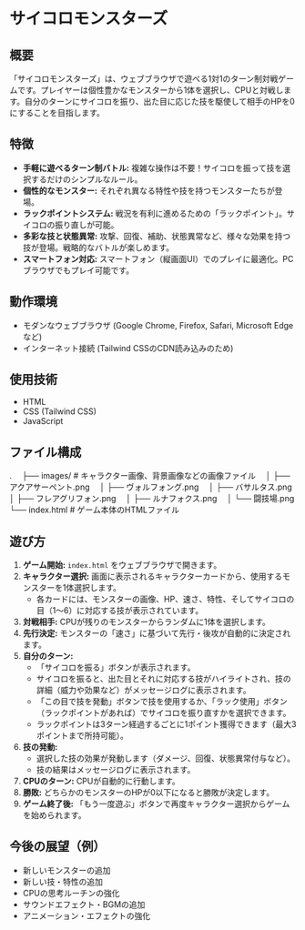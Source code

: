 # サイコロモンスターズ

## 概要

「サイコロモンスターズ」は、ウェブブラウザで遊べる1対1のターン制対戦ゲームです。プレイヤーは個性豊かなモンスターから1体を選択し、CPUと対戦します。自分のターンにサイコロを振り、出た目に応じた技を駆使して相手のHPを0にすることを目指します。

## 特徴

* **手軽に遊べるターン制バトル:** 複雑な操作は不要！サイコロを振って技を選択するだけのシンプルなルール。
* **個性的なモンスター:** それぞれ異なる特性や技を持つモンスターたちが登場。
* **ラックポイントシステム:** 戦況を有利に進めるための「ラックポイント」。サイコロの振り直しが可能。
* **多彩な技と状態異常:** 攻撃、回復、補助、状態異常など、様々な効果を持つ技が登場。戦略的なバトルが楽しめます。
* **スマートフォン対応:** スマートフォン（縦画面UI）でのプレイに最適化。PCブラウザでもプレイ可能です。

## 動作環境

* モダンなウェブブラウザ (Google Chrome, Firefox, Safari, Microsoft Edgeなど)
* インターネット接続 (Tailwind CSSのCDN読み込みのため)

## 使用技術

* HTML
* CSS (Tailwind CSS)
* JavaScript


## ファイル構成

.　
├── images/              # キャラクター画像、背景画像などの画像ファイル　
│   ├── アクアサーペント.png　
│   ├── ヴォルフォング.png　
│   ├── バサルタス.png　
│   ├── フレアグリフォン.png　
│   ├── ルナフォクス.png　
│   └── 闘技場.png　
└── index.html           # ゲーム本体のHTMLファイル　

## 遊び方


1.  **ゲーム開始:** `index.html` をウェブブラウザで開きます。
2.  **キャラクター選択:** 画面に表示されるキャラクターカードから、使用するモンスターを1体選択します。
    * 各カードには、モンスターの画像、HP、速さ、特性、そしてサイコロの目（1～6）に対応する技が表示されています。
3.  **対戦相手:** CPUが残りのモンスターからランダムに1体を選択します。
4.  **先行決定:** モンスターの「速さ」に基づいて先行・後攻が自動的に決定されます。
5.  **自分のターン:**
    * 「サイコロを振る」ボタンが表示されます。
    * サイコロを振ると、出た目とそれに対応する技がハイライトされ、技の詳細（威力や効果など）がメッセージログに表示されます。
    * 「この目で技を発動」ボタンで技を使用するか、「ラック使用」ボタン（ラックポイントがあれば）でサイコロを振り直すかを選択できます。
    * ラックポイントは3ターン経過するごとに1ポイント獲得できます（最大3ポイントまで所持可能）。
6.  **技の発動:**
    * 選択した技の効果が発動します（ダメージ、回復、状態異常付与など）。
    * 技の結果はメッセージログに表示されます。
7.  **CPUのターン:** CPUが自動的に行動します。
8.  **勝敗:** どちらかのモンスターのHPが0以下になると勝敗が決定します。
9.  **ゲーム終了後:** 「もう一度遊ぶ」ボタンで再度キャラクター選択からゲームを始められます。

## 今後の展望（例）

* 新しいモンスターの追加
* 新しい技・特性の追加
* CPUの思考ルーチンの強化
* サウンドエフェクト・BGMの追加
* アニメーション・エフェクトの強化
